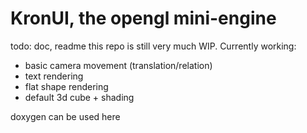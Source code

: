# KronUI, the opengl mini-engine

todo: doc, readme
this repo is still very much WIP.
Currently working:
- basic camera movement (translation/relation)
- text rendering
- flat shape rendering
- default 3d cube + shading


doxygen can be used here